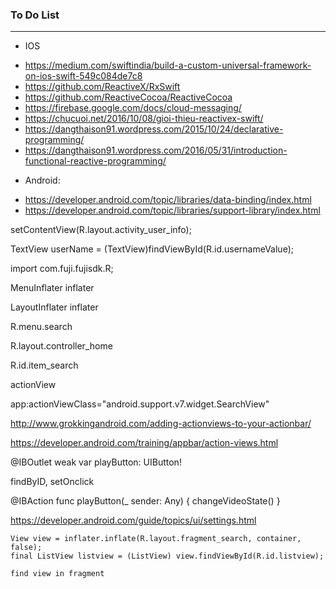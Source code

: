 ### To Do List
 
----------------
* IOS
- https://medium.com/swiftindia/build-a-custom-universal-framework-on-ios-swift-549c084de7c8
- https://github.com/ReactiveX/RxSwift
- https://github.com/ReactiveCocoa/ReactiveCocoa
- https://firebase.google.com/docs/cloud-messaging/
- https://chucuoi.net/2016/10/08/gioi-thieu-reactivex-swift/
- https://dangthaison91.wordpress.com/2015/10/24/declarative-programming/
- https://dangthaison91.wordpress.com/2016/05/31/introduction-functional-reactive-programming/

* Android:

- https://developer.android.com/topic/libraries/data-binding/index.html
- https://developer.android.com/topic/libraries/support-library/index.html



setContentView(R.layout.activity_user_info);

TextView userName = (TextView)findViewById(R.id.usernameValue);

import com.fuji.fujisdk.R;


MenuInflater inflater

LayoutInflater inflater

R.menu.search

R.layout.controller_home

R.id.item_search

actionView


app:actionViewClass="android.support.v7.widget.SearchView"

http://www.grokkingandroid.com/adding-actionviews-to-your-actionbar/

https://developer.android.com/training/appbar/action-views.html


@IBOutlet weak var playButton: UIButton!

findByID, setOnclick
  
@IBAction func playButton(_ sender: Any) {
    changeVideoState()
}

https://developer.android.com/guide/topics/ui/settings.html

```
View view = inflater.inflate(R.layout.fragment_search, container, false);
final ListView listview = (ListView) view.findViewById(R.id.listview);

find view in fragment
```
